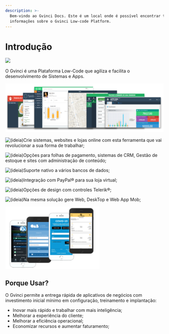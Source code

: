 ```yaml
---
description: >-
  Bem-vindo ao Gvinci Docs. Este é um local onde é possível encontrar todas as
  informações sobre o Gvinci Low-code Platform.
---
```


# Introdução



![](https://lh5.googleusercontent.com/-6epVxL0P1VDU-kidCYU8wwSM28v55nbrwdG7D9ow6ts1dxZHU4QN3qlOawUcckHq8G1svuNCO0l8J5VxJtqGfwlv3QuG-W7s-DpE1c4P03rn3UFYFcawDDM3fHOysB4JOwtRBBi7f8)



O Gvinci é uma Plataforma Low-Code que agiliza e facilita o desenvolvimento de Sistemas e Apps.

![](.gitbook/assets/image%20%2851%29.png)

![\(ideia\)](https://ssitecnologia.atlassian.net/wiki/s/498483778/6452/2dbf77146b49fd0d7c953bd263d14bc8774172ef/_/images/icons/emoticons/lightbulb_on.png)Crie sistemas, websites e lojas online com esta ferramenta que vai revolucionar a sua forma de trabalhar;

![\(ideia\)](https://ssitecnologia.atlassian.net/wiki/s/498483778/6452/2dbf77146b49fd0d7c953bd263d14bc8774172ef/_/images/icons/emoticons/lightbulb_on.png)Opções para folhas de pagamento, sistemas de CRM, Gestão de estoque e sites com administração de conteúdo;

![\(ideia\)](https://ssitecnologia.atlassian.net/wiki/s/498483778/6452/2dbf77146b49fd0d7c953bd263d14bc8774172ef/_/images/icons/emoticons/lightbulb_on.png)Suporte nativo a vários bancos de dados;

![\(ideia\)](https://ssitecnologia.atlassian.net/wiki/s/498483778/6452/2dbf77146b49fd0d7c953bd263d14bc8774172ef/_/images/icons/emoticons/lightbulb_on.png)Integração com PayPal® para sua loja virtual;

![\(ideia\)](https://ssitecnologia.atlassian.net/wiki/s/498483778/6452/2dbf77146b49fd0d7c953bd263d14bc8774172ef/_/images/icons/emoticons/lightbulb_on.png)Opções de design com controles Telerik®;

![\(ideia\)](https://ssitecnologia.atlassian.net/wiki/s/498483778/6452/2dbf77146b49fd0d7c953bd263d14bc8774172ef/_/images/icons/emoticons/lightbulb_on.png)Na mesma solução gere Web, DeskTop e Web App Mob;

![](.gitbook/assets/image%20%2852%29.png)

## Porque Usar?

O Gvinci permite a entrega rápida de aplicativos de negócios com investimento inicial mínimo em configuração, treinamento e implantação:

* Inovar mais rápido e trabalhar com mais inteligência;
* Melhorar a experiência do cliente;
* Melhorar a eficiência operacional;
* Economizar recursos e aumentar faturamento;




